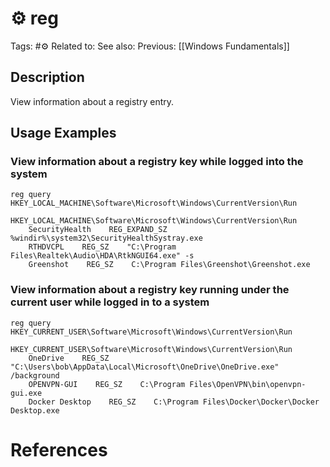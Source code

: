# ⚙️ reg

Tags: #⚙️
Related to:
See also:
Previous: [[Windows Fundamentals]]

## Description

View information about a registry entry.

## Usage Examples

### View information about a registry key while logged into the system

	reg query HKEY_LOCAL_MACHINE\Software\Microsoft\Windows\CurrentVersion\Run

```text
HKEY_LOCAL_MACHINE\Software\Microsoft\Windows\CurrentVersion\Run
    SecurityHealth    REG_EXPAND_SZ    %windir%\system32\SecurityHealthSystray.exe
    RTHDVCPL    REG_SZ    "C:\Program Files\Realtek\Audio\HDA\RtkNGUI64.exe" -s
    Greenshot    REG_SZ    C:\Program Files\Greenshot\Greenshot.exe
```

### View information about a registry key running under the current user while logged in to a system

	reg query HKEY_CURRENT_USER\Software\Microsoft\Windows\CurrentVersion\Run

```text
HKEY_CURRENT_USER\Software\Microsoft\Windows\CurrentVersion\Run
    OneDrive    REG_SZ    "C:\Users\bob\AppData\Local\Microsoft\OneDrive\OneDrive.exe" /background
    OPENVPN-GUI    REG_SZ    C:\Program Files\OpenVPN\bin\openvpn-gui.exe
    Docker Desktop    REG_SZ    C:\Program Files\Docker\Docker\Docker Desktop.exe
```

# References